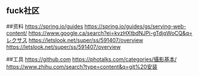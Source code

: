 ## fuck社区
##资料
https://spring.io/guides
https://spring.io/guides/gs/serving-web-content/
https://www.google.ca/search?ei=kvzHXtbdNJPi-gTdjqWoCQ&q=レクサス
https://letslook.net/super/ss/591407/overview
https://letslook.net/super/ss/591407/overview



##工具
https://github.com
https://photalks.com/categories/攝影基本/
https://www.zhihu.com/search?type=content&q=git%20安装

